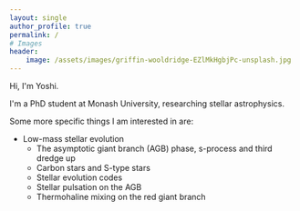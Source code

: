 ```yaml
---
layout: single
author_profile: true
permalink: /
# Images
header: 
    image: /assets/images/griffin-wooldridge-EZlMkHgbjPc-unsplash.jpg
---
```


Hi, I'm Yoshi. 

I'm a PhD student at Monash University, researching stellar astrophysics.

Some more specific things I am interested in are:

- Low-mass stellar evolution
    - The asymptotic giant branch (AGB) phase, s-process and third dredge up
    - Carbon stars and S-type stars
    - Stellar evolution codes
    - Stellar pulsation on the AGB
    - Thermohaline mixing on the red giant branch